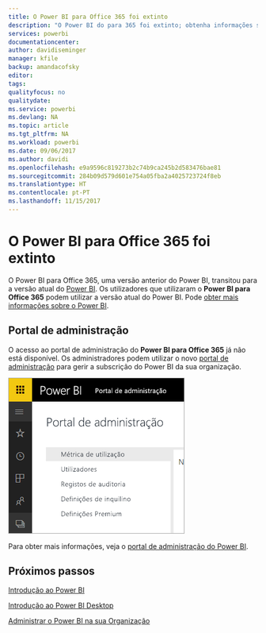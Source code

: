 ```yaml
---
title: O Power BI para Office 365 foi extinto
description: "O Power BI do para 365 foi extinto; obtenha informações sobre como utilizar e administrar o atual Power BI."
services: powerbi
documentationcenter: 
author: davidiseminger
manager: kfile
backup: amandacofsky
editor: 
tags: 
qualityfocus: no
qualitydate: 
ms.service: powerbi
ms.devlang: NA
ms.topic: article
ms.tgt_pltfrm: NA
ms.workload: powerbi
ms.date: 09/06/2017
ms.author: davidi
ms.openlocfilehash: e9a9596c819273b2c74b9ca245b2d583476bae81
ms.sourcegitcommit: 284b09d579d601e754a05fba2a4025723724f8eb
ms.translationtype: HT
ms.contentlocale: pt-PT
ms.lasthandoff: 11/15/2017
---
```

# <a name="power-bi-for-office-365-is-retired"></a>O Power BI para Office 365 foi extinto
O Power BI para Office 365, uma versão anterior do Power BI, transitou para a versão atual do [Power BI](https://powerbi.microsoft.com). Os utilizadores que utilizaram o **Power BI para Office 365** podem utilizar a versão atual do Power BI. Pode [obter mais informações sobre o Power BI](service-get-started.md).

## <a name="the-admin-portal"></a>Portal de administração
O acesso ao portal de administração do **Power BI para Office 365** já não está disponível. Os administradores podem utilizar o novo [portal de administração](https://app.powerbi.com/admin-portal) para gerir a subscrição do Power BI da sua organização.

![](media/service-admin-o365portal-retired/powerbi-admin-landing-page.png)

Para obter mais informações, veja o [portal de administração do Power BI](service-admin-portal.md).

## <a name="next-steps"></a>Próximos passos
[Introdução ao Power BI](service-get-started.md)

[Introdução ao Power BI Desktop](desktop-getting-started.md)

[Administrar o Power BI na sua Organização](service-admin-administering-power-bi-in-your-organization.md)